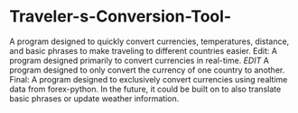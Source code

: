 # Traveler-s-Conversion-Tool-
A program designed to quickly convert currencies, temperatures, distance, and basic phrases to make traveling to different countries easier.
Edit: A program designed primarily to convert currencies in real-time. *EDIT* A program designed to only convert the currency of one country to another. 
Final: A program designed to exclusively convert currencies using realtime data from forex-python. In the future, it could be built on to also translate basic phrases or update weather information. 
